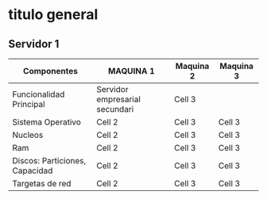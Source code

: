 # titulo general

## Servidor 1

| Componentes                    | MAQUINA 1| Maquina 2| Maquina 3|
|--------------------------------|----------|----------|----------|
| Funcionalidad Principal        | Servidor empresarial secundari   | Cell 3   |          |
| Sistema Operativo              | Cell 2   | Cell 3   | Cell 3   |
| Nucleos                        | Cell 2   | Cell 3   | Cell 3   |
| Ram                            | Cell 2   | Cell 3   | Cell 3   |
| Discos: Particiones, Capacidad | Cell 2   | Cell 3   | Cell 3   |
| Targetas de red                | Cell 2   | Cell 3   | Cell 3   |
